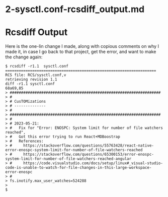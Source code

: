 
# 2-sysctl.conf-rcsdiff_output.md

# Rcsdiff Output

Here is the one-lin change I made, along with copious comments on why I made it,
in case I go back to that project, get the error, and want to make the change again:

```
$ rcsdiff -r1.1  sysctl.conf
===================================================================
RCS file: RCS/sysctl.conf,v
retrieving revision 1.1
diff -r1.1 sysctl.conf
68a69,85
> ###################################################################
> #
> # CusTOMizations
> # --------------
> #
> ###################################################################
> #
> # 2023-05-21:
> #   Fix for "Error: ENOSPC: System limit for number of file watchers reached",
> #   Got this error trying to run React+MDBoostrap
> #   References:
> #     https://stackoverflow.com/questions/55763428/react-native-error-enospc-system-limit-for-number-of-file-watchers-reached
> #     https://stackoverflow.com/questions/65300153/error-enospc-system-limit-for-number-of-file-watchers-reached-angular
> #     https://code.visualstudio.com/docs/setup/linux#_visual-studio-code-is-unable-to-watch-for-file-changes-in-this-large-workspace-error-enospc
> #
> fs.inotify.max_user_watches=524288
>
$
```
